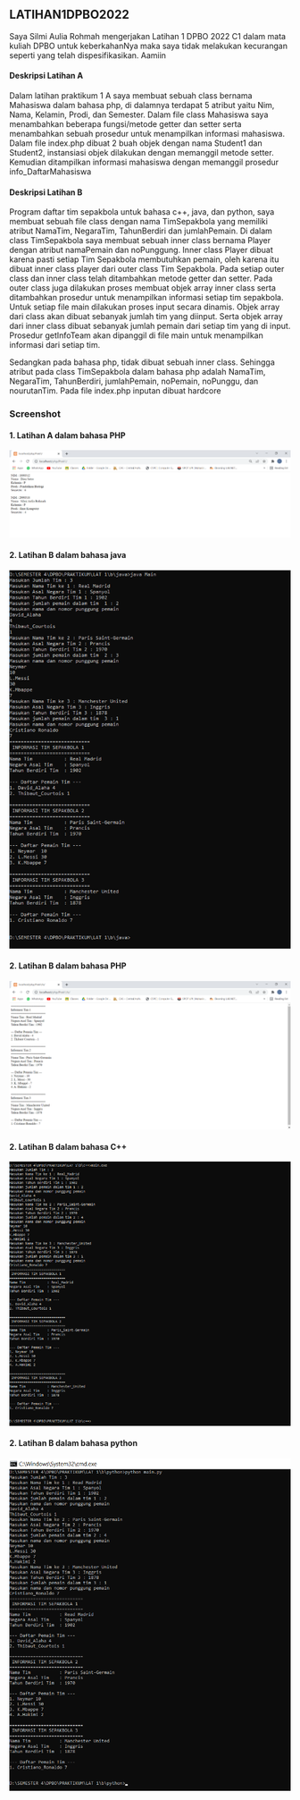 ## LATIHAN1DPBO2022


  Saya Silmi Aulia Rohmah mengerjakan Latihan 1 DPBO 2022 C1  dalam 
  mata kuliah DPBO untuk keberkahanNya maka saya tidak melakukan 
  kecurangan seperti yang telah dispesifikasikan. Aamiin
  
#### Deskripsi Latihan A

Dalam latihan praktikum 1 A saya membuat sebuah class bernama Mahasiswa dalam bahasa php, di dalamnya terdapat 5 atribut yaitu Nim, Nama, Kelamin, Prodi, dan Semester. Dalam file class Mahasiswa saya menambahkan beberapa fungsi/metode getter dan setter serta menambahkan sebuah prosedur untuk menampilkan informasi mahasiswa. Dalam file index.php dibuat 2 buah objek dengan nama Student1 dan Student2, instansiasi objek dilakukan dengan memanggil metode setter. Kemudian ditampilkan informasi mahasiswa dengan memanggil prosedur info_DaftarMahasiswa

#### Deskripsi Latihan B
Program daftar tim sepakbola untuk bahasa c++, java, dan python, saya membuat sebuah file class dengan nama TimSepakbola yang memiliki atribut NamaTim, NegaraTim, TahunBerdiri dan jumlahPemain. Di dalam class TimSepakbola saya membuat sebuah inner class bernama Player dengan atribut namaPemain dan noPunggung. Inner class Player dibuat karena pasti setiap Tim Sepakbola membutuhkan pemain, oleh karena itu dibuat inner class player dari outer class Tim Sepakbola. Pada setiap outer class dan inner class telah ditambahkan metode getter dan setter. Pada outer class juga dilakukan proses membuat objek array inner class serta ditambahkan prosedur untuk menampilkan informasi setiap tim sepakbola. Untuk setiap file main dilakukan proses input secara dinamis. Objek array dari class akan dibuat sebanyak jumlah tim yang diinput. Serta objek array dari inner class dibuat sebanyak jumlah pemain dari setiap tim yang di input. Prosedur getInfoTeam akan dipanggil di file main untuk menampilkan informasi dari setiap tim.

Sedangkan pada bahasa php, tidak dibuat sebuah inner class. Sehingga atribut pada class TimSepakbola dalam bahasa php adalah NamaTim, NegaraTim, TahunBerdiri, jumlahPemain, noPemain, noPunggu, dan nourutanTim. Pada file index.php inputan dibuat hardcore


### Screenshot

#### 1. Latihan A dalam bahasa PHP
![Latihan A](https://github.com/silmiaulia/LATIHAN1DPBO2022/blob/main/Screenshot/Latihan%20A.png)

#### 2. Latihan B dalam bahasa java
![Latihan B java](https://github.com/silmiaulia/LATIHAN1DPBO2022/blob/main/Screenshot/Latihan%20B_java.png)

#### 2. Latihan B dalam bahasa PHP
![Latihan B PHP](https://github.com/silmiaulia/LATIHAN1DPBO2022/blob/main/Screenshot/Latihan%20B_PHP.png)

#### 2. Latihan B dalam bahasa C++
![Latihan B C++](https://github.com/silmiaulia/LATIHAN1DPBO2022/blob/main/Screenshot/Latihan%20B_C%2B%2B.png)

#### 2. Latihan B dalam bahasa python
![Latihan B python](https://github.com/silmiaulia/LATIHAN1DPBO2022/blob/main/Screenshot/Latihan%20B_Python.png)
